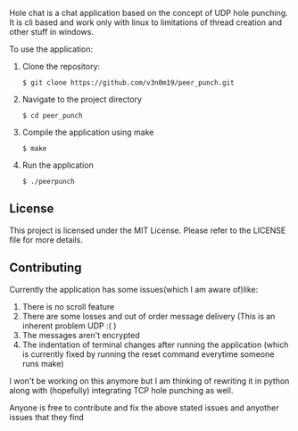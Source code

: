 Hole chat is a chat application based on the concept of UDP hole punching. It is cli based and work only with linux to limitations of thread creation and other stuff in windows. 

To use the application:

1. Clone the repository:

    ```$ git clone https://github.com/v3n0m19/peer_punch.git``` 

2. Navigate to the project directory

    ```$ cd peer_punch```

3. Compile the application using make

    ```$ make```

4. Run the application

    ```$ ./peerpunch```

## License

This project is licensed under the MIT License. Please refer to the LICENSE file for more details.

## Contributing

Currently the application has some issues(which I am aware of)like:
1. There is no scroll feature
2. There are some losses and out of order message delivery (This is an inherent problem UDP :( )
3. The messages aren't encrypted
4. The indentation of terminal changes after running the application (which is currently fixed by running the reset command everytime someone runs  make)

I won't be working on this anymore but I am thinking of rewriting it in python along with (hopefully) integrating TCP hole punching as well.

Anyone is free to contribute and fix the above stated issues and anyother issues that they find